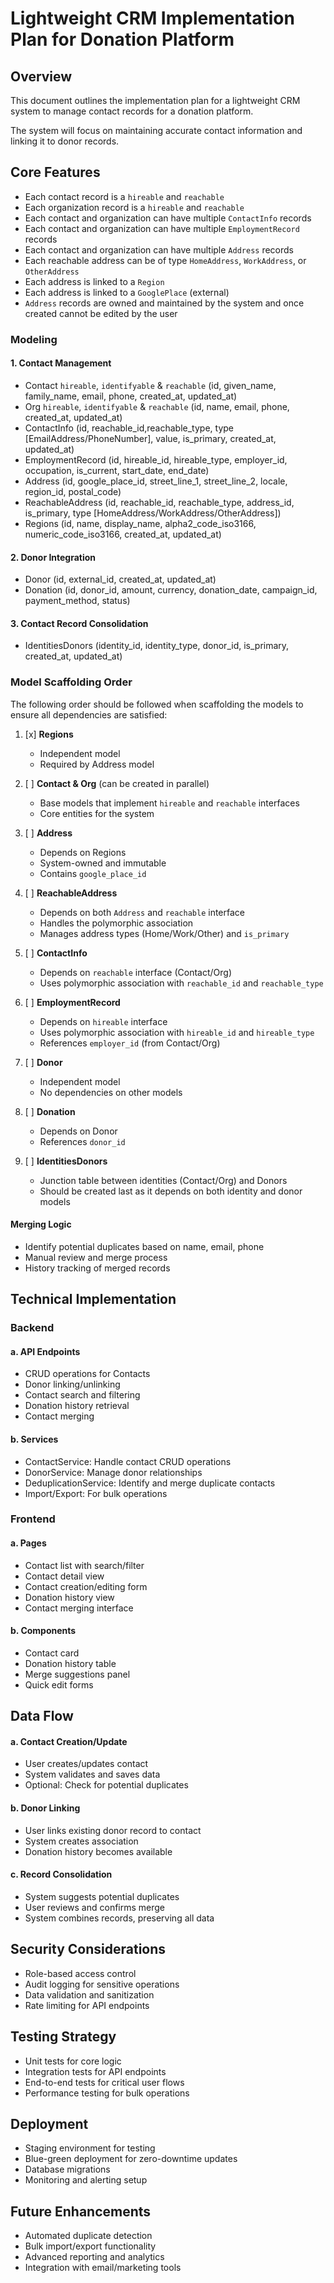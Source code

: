# Lightweight CRM Implementation Plan for Donation Platform

## Overview

This document outlines the implementation plan for a lightweight CRM system to manage contact records for a donation platform.

The system will focus on maintaining accurate contact information and linking it to donor records.

## Core Features

- Each contact record is a `hireable` and `reachable`
- Each organization record is a `hireable` and `reachable`
- Each contact and organization can have multiple `ContactInfo` records
- Each contact and organization can have multiple `EmploymentRecord` records
- Each contact and organization can have multiple `Address` records
- Each reachable address can be of type `HomeAddress`, `WorkAddress`, or `OtherAddress`
- Each address is linked to a `Region`
- Each address is linked to a `GooglePlace` (external)
- `Address` records are owned and maintained by the system and once created cannot be edited by the user

### Modeling

#### 1. Contact Management

- Contact `hireable`, `identifyable` & `reachable` (id, given_name, family_name, email, phone, created_at, updated_at)
- Org `hireable`, `identifyable` & `reachable` (id, name, email, phone, created_at, updated_at)
- ContactInfo (id, reachable_id,reachable_type, type [EmailAddress/PhoneNumber], value, is_primary, created_at, updated_at)
- EmploymentRecord (id, hireable_id, hireable_type, employer_id, occupation, is_current, start_date, end_date)
- Address (id, google_place_id, street_line_1, street_line_2, locale, region_id, postal_code)
- ReachableAddress (id, reachable_id, reachable_type, address_id, is_primary, type [HomeAddress/WorkAddress/OtherAddress])
- Regions (id, name, display_name, alpha2_code_iso3166, numeric_code_iso3166, created_at, updated_at)

#### 2. Donor Integration

- Donor (id, external_id, created_at, updated_at)
- Donation (id, donor_id, amount, currency, donation_date, campaign_id, payment_method, status)

#### 3. Contact Record Consolidation

- IdentitiesDonors (identity_id, identity_type, donor_id, is_primary, created_at, updated_at)

### Model Scaffolding Order

The following order should be followed when scaffolding the models to ensure all dependencies are satisfied:

1. [x] **Regions**
   - Independent model
   - Required by Address model

2. [ ] **Contact & Org** (can be created in parallel)
   - Base models that implement `hireable` and `reachable` interfaces
   - Core entities for the system

3. [ ] **Address**
   - Depends on Regions
   - System-owned and immutable
   - Contains `google_place_id`

4. [ ] **ReachableAddress**
   - Depends on both `Address` and `reachable` interface
   - Handles the polymorphic association
   - Manages address types (Home/Work/Other) and `is_primary`

5. [ ] **ContactInfo**
   - Depends on `reachable` interface (Contact/Org)
   - Uses polymorphic association with `reachable_id` and `reachable_type`

6. [ ] **EmploymentRecord**
   - Depends on `hireable` interface
   - Uses polymorphic association with `hireable_id` and `hireable_type`
   - References `employer_id` (from Contact/Org)

7. [ ] **Donor**
   - Independent model
   - No dependencies on other models

8. [ ] **Donation**
   - Depends on Donor
   - References `donor_id`

9. [ ] **IdentitiesDonors**
   - Junction table between identities (Contact/Org) and Donors
   - Should be created last as it depends on both identity and donor models

#### Merging Logic

- Identify potential duplicates based on name, email, phone
- Manual review and merge process
- History tracking of merged records

## Technical Implementation

### Backend

#### a. API Endpoints

- CRUD operations for Contacts
- Donor linking/unlinking
- Contact search and filtering
- Donation history retrieval
- Contact merging

#### b. Services

- ContactService: Handle contact CRUD operations
- DonorService: Manage donor relationships
- DeduplicationService: Identify and merge duplicate contacts
- Import/Export: For bulk operations

### Frontend

#### a. Pages

- Contact list with search/filter
- Contact detail view
- Contact creation/editing form
- Donation history view
- Contact merging interface

#### b. Components

- Contact card
- Donation history table
- Merge suggestions panel
- Quick edit forms

## Data Flow

#### a. Contact Creation/Update

- User creates/updates contact
- System validates and saves data
- Optional: Check for potential duplicates

#### b. Donor Linking

- User links existing donor record to contact
- System creates association
- Donation history becomes available

#### c. Record Consolidation

- System suggests potential duplicates
- User reviews and confirms merge
- System combines records, preserving all data

## Security Considerations

- Role-based access control
- Audit logging for sensitive operations
- Data validation and sanitization
- Rate limiting for API endpoints

## Testing Strategy

- Unit tests for core logic
- Integration tests for API endpoints
- End-to-end tests for critical user flows
- Performance testing for bulk operations

## Deployment

- Staging environment for testing
- Blue-green deployment for zero-downtime updates
- Database migrations
- Monitoring and alerting setup

## Future Enhancements

- Automated duplicate detection
- Bulk import/export functionality
- Advanced reporting and analytics
- Integration with email/marketing tools
